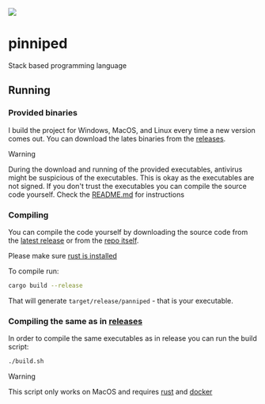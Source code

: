 [![](https://github.com/LeviLovie/pinniped/actions/workflows/test.yaml/badge.svg)](https://github.com/LeviLovie/pinniped/actions)

# pinniped
Stack based programming language

## Running
### Provided binaries
I build the project for Windows, MacOS, and Linux every time a new version comes out. You can download the lates binaries from the [releases](https://github.com/LeviLovie/pinniped/releases/latest).
> [!WARNING]
> During the download and running of the provided executables, antivirus might be suspicious of the executables. This is okay as the executables are not signed. If you don't trust the executables you can compile the source code yourself. Check the [README.md](###Compiling) for instructions

### Compiling
You can compile the code yourself by downloading the source code from the [latest release](https://github.com/LeviLovie/pinniped/releases/latest) or from the [repo itself](https://github.com/LeviLovie/pinniped).

Please make sure [rust is installed](https://www.rust-lang.org/tools/install)

To compile run:
```sh
cargo build --release
```
That will generate `target/release/panniped` - that is your executable.

### Compiling the same as in [releases](https://github.com/LeviLovie/pinniped/releases)
In order to compile the same executables as in release you can run the build script:
```sh
./build.sh
```
> [!WARNING]
> This script only works on MacOS and requires [rust](https://www.rust-lang.org/tools/install) and [docker](https://www.docker.com)

